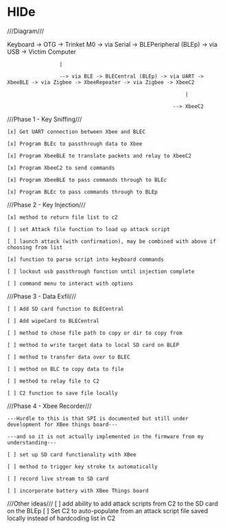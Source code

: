 # HIDe




///Diagram///

Keyboard -> OTG -> Trinket M0 -> via Serial -> BLEPeripheral (BLEp) -> via USB -> Victim Computer

                     | 

                     --> via BLE -> BLECentral (BLEp) -> via UART -> XbeeBLE -> via Zigbee -> XbeeRepeater -> via Zigbee -> XbeeC2

                                                              |

                                                          --> XbeeC2

///Phase 1 - Key Sniffing///

    [x] Get UART connection between Xbee and BLEC

    [x] Program BLEc to passthrough data to Xbee

    [x] Program XbeeBLE to translate packets and relay to XbeeC2

    [x] Program XbeeC2 to send commands

    [x] Program XbeeBLE to pass commands through to BLEc

    [x] Program BLEc to pass commands through to BLEp

///Phase 2 - Key Injection///

    [x] method to return file list to c2

    [ ] set Attack file function to load up attack script

    [ ] launch attack (with confirmation), may be combined with above if choosing from list

    [x] function to parse script into keyboard commands

    [ ] lockout usb passthrough function until injection complete

    [ ] command menu to interact with options

///Phase 3 - Data Exfil///

    [ ] Add SD card function to BLECentral

    [ ] Add wipeCard to BLECentral

    [ ] method to chose file path to copy or dir to copy from

    [ ] method to write target data to local SD card on BLEP

    [ ] method to transfer data over to BLEC

    [ ] method on BLC to copy data to file

    [ ] method to relay file to C2

    [ ] C2 function to save file locally

///Phase 4 - Xbee Recorder///

    ---Hurdle to this is that SPI is documented but still under development for XBee things board---

    ---and so it is not actually implemented in the firmware from my understanding---

    [ ] set up SD card functionality with XBee

    [ ] method to trigger key stroke tx automatically

    [ ] record live stream to SD card

    [ ] incorporate battery with XBee Things board


///Other ideas///
  [ ] add ability to add attack scripts from C2 to the SD card on the BLEp
  [ ] Set C2 to auto-populate from an attack script file saved locally instead of hardcoding list in C2
